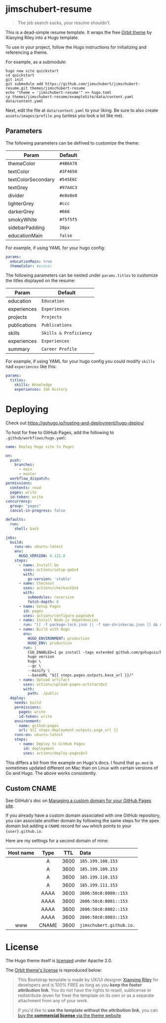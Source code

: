 # jimschubert-resume

> The job search sucks, your resume shouldn't.

This is a dead-simple resume template. It wraps the free [Orbit theme](https://github.com/xriley/Orbit-Theme) by Xiaoying Riley into a Hugo template.

To use in your project, follow the Hugo instructions for initializing and referencing a theme.

For example, as a submodule:

```shell
hugo new site quickstart
cd quickstart
git init
git submodule add https://github.com/jimschubert/jimschubert-resume.git themes/jimschubert-resume
echo "theme = 'jimschubert-resume'" >> hugo.toml
cp themes/jimschubert-resume/exampleSite/data/content.yaml data/content.yaml
```

Next, edit the file at `data/content.yaml` to your liking.
Be sure to also create `assets/images/profile.png` (unless you look a lot like me).

## Parameters

The following parameters can be defined to customize the theme:

| Param              | Default   |
|--------------------|-----------|
| themeColor         | `#4B6A78` |
| textColor          | `#3F4650` |
| textColorSecondary | `#545E6C` |
| textGrey           | `#97AAC3` |
| divider            | `#e8e8e8` |
| lighterGrey        | `#ccc`    |
| darkerGrey         | `#666`    |
| smokyWhite         | `#f5f5f5` |
| sidebarPadding     | `20px`    |
| educationMain      | `false`   |

For example, if using YAML for your hugo config:

```yaml
params:
  educationMain: true
  themeColor: #ececec
```

The following parameters can be nested under `params.titles` to customize the titles displayed on the resume:

| Param         | Default               |
|---------------|-----------------------|
| education     | `Education`           |
| experiences   | `Experiences`         |
| projects      | `Projects`            |
| publications  | `Publications`        |
| skills        | `Skills & Proficiency`|
| experiences   | `Experiences`         |
| summary       | `Career Profile`      |

For example, if using YAML for your hugo config you could modify `skills` nad `experiences` like this:

```yaml
params:
  titles:
    skills: Knowledge
    experiences: Job History
```

# Deploying

Check out https://gohugo.io/hosting-and-deployment/hugo-deploy/

To host for free to GitHub Pages, add the following to `.github/workflows/hugo.yaml`:

```yaml
name: Deploy Hugo site to Pages

on:
  push:
    branches:
      - main
      - master
  workflow_dispatch:
permissions:
  contents: read
  pages: write
  id-token: write
concurrency:
  group: "pages"
  cancel-in-progress: false

defaults:
  run:
    shell: bash

jobs:
  build:
    runs-on: ubuntu-latest
    env:
      HUGO_VERSION: 0.122.0
    steps:
      - name: Install Go
        uses: actions/setup-go@v4
        with:
          go-version: 'stable'
      - name: Checkout
        uses: actions/checkout@v4
        with:
          submodules: recursive
          fetch-depth: 0
      - name: Setup Pages
        id: pages
        uses: actions/configure-pages@v4
      - name: Install Node.js dependencies
        run: "[[ -f package-lock.json || -f npm-shrinkwrap.json ]] && npm ci || true"
      - name: Build with Hugo
        env:
          HUGO_ENVIRONMENT: production
          HUGO_ENV: production
        run: |
          CGO_ENABLED=1 go install -tags extended github.com/gohugoio/hugo@v${HUGO_VERSION}
          hugo version
          hugo \
          --gc \
          --minify \
          --baseURL "${{ steps.pages.outputs.base_url }}/"
      - name: Upload artifact
        uses: actions/upload-pages-artifact@v2
        with:
          path: ./public
  deploy:
    needs: build
    permissions:
      pages: write
      id-token: write
    environment:
      name: github-pages
      url: ${{ steps.deployment.outputs.page_url }}
    runs-on: ubuntu-latest
    steps:
      - name: Deploy to GitHub Pages
        id: deployment
        uses: actions/deploy-pages@v3
```

This differs a bit from the example on Hugo's docs. I found that `go.mod` is sometimes updated different on Mac than on Linux with certain versions of Go and Hugo. The above works consistently.

## Custom CNAME

See GitHub's doc on [Managing a custom domain for your GitHub Pages site](https://docs.github.com/en/pages/configuring-a-custom-domain-for-your-github-pages-site/managing-a-custom-domain-for-your-github-pages-site).

If you already have a custom domain associated with one GitHub repository, you can associate another domain by following the same steps for the apex domain but adding a `CNAME` record for `www` which points to your `{user}.github.io`.

Here are my settings for a second domain of mine:

| Host name | Type |  TTL  | Data |
|:---------:|:----:|:-----:|:-----|
| | A | 3600 | `185.199.108.153` |
| | A | 3600 | `185.199.109.153` |
| | A | 3600 | `185.199.110.153` |
| | A | 3600 | `185.199.111.153` |
| | AAAA | 3600 | `2606:50c0:8000::153` |
| | AAAA | 3600 | `2606:50c0:8001::153` |
| | AAAA | 3600 | `2606:50c0:8002::153` |
| | AAAA | 3600 | `2606:50c0:8003::153` |
| www | CNAME | 3600 | `jimschubert.github.io.` |

# License

The Hugo theme itself is [licensed](./LICENSE) under Apache 2.0.

The [Orbit theme's license](https://github.com/xriley/Orbit-Theme?tab=readme-ov-file#author--license) is reproduced below:

> This Bootstrap template is made by UX/UI designer [Xiaoying Riley](https://twitter.com/3rdwave_themes) for developers and is 100% FREE as long as you **keep the footer attribution link**. You do not have the rights to resell, sublicense or redistribute (even for free) the template on its own or as a separate attachment from any of your work.
>
> If you'd like to **use the template without the attribution link**, you can [buy the **commercial license** via the theme website](https://themes.3rdwavemedia.com/bootstrap-templates/resume/orbit-free-resume-cv-bootstrap-theme-for-developers/)
